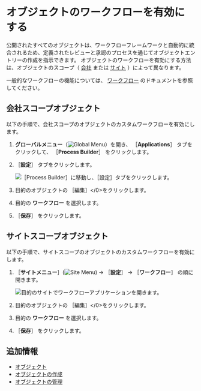 # オブジェクトのワークフローを有効にする

公開されたすべてのオブジェクトは、ワークフローフレームワークと自動的に統合されるため、定義されたレビューと承認のプロセスを通じてオブジェクトエントリーの作成を指示できます。 オブジェクトのワークフローを有効にする方法は、オブジェクトのスコープ（ [会社](#company-scoped-objects) または [サイト](#site-scoped-objects) ）によって異なります。

一般的なワークフローの機能については、 [ワークフロー](../../process-automation/workflow.html) のドキュメントを参照してください。

<a name="company-scoped-objects" />

## 会社スコープオブジェクト

以下の手順で、会社スコープのオブジェクトのカスタムワークフローを有効にします。

1. **グローバルメニュー**（![Global Menu](../../images/icon-applications-menu.png)）を開き、 ［**Applications**］ タブをクリックして、 ［**Process Builder**］ をクリックします。

1. ［**設定**］ タブをクリックします。

   ![［Process Builder］に移動し、［設定］タブをクリックします。](./enabling-workflows-for-objects/images/01.png)

1. 目的のオブジェクトの</em> ［編集］</0>をクリックします。

1. 目的の **ワークフロー** を選択します。

1. ［**保存**］ をクリックします。

<a name="site-scoped-objects" />

## サイトスコープオブジェクト

以下の手順で、サイトスコープのオブジェクトのカスタムワークフローを有効にします。

1. ［**サイトメニュー**］(![Site Menu](../../images/icon-menu.png)) &rarr; ［**設定**］ &rarr; ［**ワークフロー**］ の順に開きます。

   ![目的のサイトでワークフローアプリケーションを開きます。](./enabling-workflows-for-objects/images/02.png)

1. 目的のオブジェクトの</em> ［編集］</0>をクリックします。

1. 目的の **ワークフロー** を選択します。

1. ［**保存**］ をクリックします。

<a name="additional-information" />

## 追加情報

* [オブジェクト](../objects.md)
* [オブジェクトの作成](./creating-and-managing-objects/creating-objects.md)
* [オブジェクトの管理](./creating-and-managing-objects/managing-objects.md)
